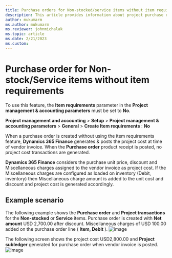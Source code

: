 ```yaml
---
title: Purchase orders for Non-stocked/service items without item requirements
description: This article provides information about project purchase orders for Non-stock/service items without item requirements.
author: mukumarm
ms.author: mukumarm
ms.reviewer: johnmichalak
ms.topic: article
ms.date: 2/21/2023
ms.custom:
---
```


# Purchase order for Non-stock/Service items without item requirements

To use this feature, the **Item requirements** parameter in the **Project management & accounting parameters** must be set to **No**.

**Project management and accounting** \> **Setup** \> **Project management & accounting parameters** \> **General** \> **Create Item requirements** : **No**

When a purchase order is created without using the item requirements feature, **Dynamics 365 Finance** generates & posts the project cost at time of vendor invoice. When the **Purchase order** product receipt is posted, no project cost transactions are generated.

**Dynamics 365 Finance** considers the purchase unit price, discount and Miscellaneous charges assigned to the vendor invoice as project cost. If the Miscellaneous charges are configured as loaded on inventory (Debit, inventory) then Miscellaneous charge amount is added to the unit cost and discount and project cost is generated accordingly.

## Example scenario

The following example shows the **Purchase order** and **Project transactions** for the **Non-stocked** or **Service** items. Purchase order is created with **Net amount** USD 2,700.00 after discount. Miscellaneous charges of USD 100.00 added on the purchase order line ( **Item, Debit** ).
![image](https://user-images.githubusercontent.com/103096040/220301641-f17887ad-8aa4-4e0e-a7dc-55ad5ab17f6b.png)


The following screen shows the project cost USD2,800.00 and **Project subledger** generated for purchase order when vendor invoice is posted. 
![image](https://user-images.githubusercontent.com/103096040/220301766-9137d971-5d98-4e7b-bcf2-c30653bff97a.png)

